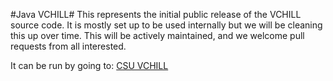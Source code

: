 #Java VCHILL#
This represents the initial public release of the VCHILL source code. It is mostly set up to be used internally but we will be cleaning this up over time. This will be actively maintained, and we welcome pull requests from all interested. 

It can be run by going to: [CSU VCHILL](http://www.radar.colostate.edu/vchill/vchill.jnlp)

